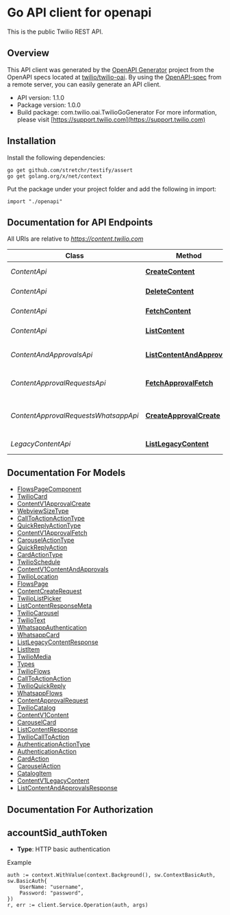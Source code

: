 # Go API client for openapi

This is the public Twilio REST API.

## Overview
This API client was generated by the [OpenAPI Generator](https://openapi-generator.tech) project from the OpenAPI specs located at [twilio/twilio-oai](https://github.com/twilio/twilio-oai/tree/main/spec).  By using the [OpenAPI-spec](https://www.openapis.org/) from a remote server, you can easily generate an API client.

- API version: 1.1.0
- Package version: 1.0.0
- Build package: com.twilio.oai.TwilioGoGenerator
For more information, please visit [https://support.twilio.com](https://support.twilio.com)

## Installation

Install the following dependencies:

```shell
go get github.com/stretchr/testify/assert
go get golang.org/x/net/context
```

Put the package under your project folder and add the following in import:

```golang
import "./openapi"
```

## Documentation for API Endpoints

All URIs are relative to *https://content.twilio.com*

Class | Method | HTTP request | Description
------------ | ------------- | ------------- | -------------
*ContentApi* | [**CreateContent**](docs/ContentApi.md#createcontent) | **Post** /v1/Content | Create Content
*ContentApi* | [**DeleteContent**](docs/ContentApi.md#deletecontent) | **Delete** /v1/Content/{Sid} | Delete Content
*ContentApi* | [**FetchContent**](docs/ContentApi.md#fetchcontent) | **Get** /v1/Content/{Sid} | Fetch Content
*ContentApi* | [**ListContent**](docs/ContentApi.md#listcontent) | **Get** /v1/Content | List Contents
*ContentAndApprovalsApi* | [**ListContentAndApprovals**](docs/ContentAndApprovalsApi.md#listcontentandapprovals) | **Get** /v1/ContentAndApprovals | List Content Approvals
*ContentApprovalRequestsApi* | [**FetchApprovalFetch**](docs/ContentApprovalRequestsApi.md#fetchapprovalfetch) | **Get** /v1/Content/{Sid}/ApprovalRequests | Fetch Approval Status
*ContentApprovalRequestsWhatsappApi* | [**CreateApprovalCreate**](docs/ContentApprovalRequestsWhatsappApi.md#createapprovalcreate) | **Post** /v1/Content/{ContentSid}/ApprovalRequests/whatsapp | Create Content Approval Request
*LegacyContentApi* | [**ListLegacyContent**](docs/LegacyContentApi.md#listlegacycontent) | **Get** /v1/LegacyContent | List Legacy Contents


## Documentation For Models

 - [FlowsPageComponent](docs/FlowsPageComponent.md)
 - [TwilioCard](docs/TwilioCard.md)
 - [ContentV1ApprovalCreate](docs/ContentV1ApprovalCreate.md)
 - [WebviewSizeType](docs/WebviewSizeType.md)
 - [CallToActionActionType](docs/CallToActionActionType.md)
 - [QuickReplyActionType](docs/QuickReplyActionType.md)
 - [ContentV1ApprovalFetch](docs/ContentV1ApprovalFetch.md)
 - [CarouselActionType](docs/CarouselActionType.md)
 - [QuickReplyAction](docs/QuickReplyAction.md)
 - [CardActionType](docs/CardActionType.md)
 - [TwilioSchedule](docs/TwilioSchedule.md)
 - [ContentV1ContentAndApprovals](docs/ContentV1ContentAndApprovals.md)
 - [TwilioLocation](docs/TwilioLocation.md)
 - [FlowsPage](docs/FlowsPage.md)
 - [ContentCreateRequest](docs/ContentCreateRequest.md)
 - [TwilioListPicker](docs/TwilioListPicker.md)
 - [ListContentResponseMeta](docs/ListContentResponseMeta.md)
 - [TwilioCarousel](docs/TwilioCarousel.md)
 - [TwilioText](docs/TwilioText.md)
 - [WhatsappAuthentication](docs/WhatsappAuthentication.md)
 - [WhatsappCard](docs/WhatsappCard.md)
 - [ListLegacyContentResponse](docs/ListLegacyContentResponse.md)
 - [ListItem](docs/ListItem.md)
 - [TwilioMedia](docs/TwilioMedia.md)
 - [Types](docs/Types.md)
 - [TwilioFlows](docs/TwilioFlows.md)
 - [CallToActionAction](docs/CallToActionAction.md)
 - [TwilioQuickReply](docs/TwilioQuickReply.md)
 - [WhatsappFlows](docs/WhatsappFlows.md)
 - [ContentApprovalRequest](docs/ContentApprovalRequest.md)
 - [TwilioCatalog](docs/TwilioCatalog.md)
 - [ContentV1Content](docs/ContentV1Content.md)
 - [CarouselCard](docs/CarouselCard.md)
 - [ListContentResponse](docs/ListContentResponse.md)
 - [TwilioCallToAction](docs/TwilioCallToAction.md)
 - [AuthenticationActionType](docs/AuthenticationActionType.md)
 - [AuthenticationAction](docs/AuthenticationAction.md)
 - [CardAction](docs/CardAction.md)
 - [CarouselAction](docs/CarouselAction.md)
 - [CatalogItem](docs/CatalogItem.md)
 - [ContentV1LegacyContent](docs/ContentV1LegacyContent.md)
 - [ListContentAndApprovalsResponse](docs/ListContentAndApprovalsResponse.md)


## Documentation For Authorization



## accountSid_authToken

- **Type**: HTTP basic authentication

Example

```golang
auth := context.WithValue(context.Background(), sw.ContextBasicAuth, sw.BasicAuth{
    UserName: "username",
    Password: "password",
})
r, err := client.Service.Operation(auth, args)
```

